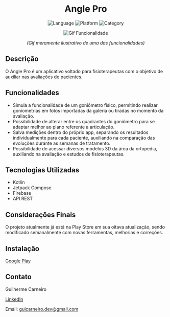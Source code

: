 <div align="center">
  
# Angle Pro

![Language](https://img.shields.io/badge/Language-Kotlin-orange)
![Platform](https://img.shields.io/badge/Platform-Android-green)
![Category](https://img.shields.io/badge/Category-Health-blue)

![Gif Funcionalidade](https://imgur.com/0QSDGyv.gif)

*(Gif meramente ilustrativo de uma das funcionalidades)*

</div>

## Descrição

O Angle Pro é um aplicativo voltado para fisioterapeutas com o objetivo de auxiliar nas avaliações de pacientes.

## Funcionalidades

- Simula a funcionalidade de um goniômetro físico, permitindo realizar goniometrias em fotos importadas da galeria ou tiradas no momento da avaliação.
- Possibilidade de alterar entre os quadrantes do goniômetro para se adaptar melhor ao plano referente à articulação.
- Salva medições dentro do próprio app, separando os resultados individualmente para cada paciente, auxiliando na comparação das evoluções durante as semanas de tratamento.
- Possibilidade de acessar diversos modelos 3D da área da ortopedia, auxiliando na avaliação e estudos de fisioterapeutas.

## Tecnologias Utilizadas

- Kotlin
- Jetpack Compose
- Firebase
- API REST

## Considerações Finais

O projeto atualmente já está na Play Store em sua oitava atualização, sendo modificado semanalmente com novas ferramentas, melhorias e correções.

## Instalação

[Google Play](https://play.google.com/store/apps/details?id=com.guicarneirodev.goniometro)

## Contato

Guilherme Carneiro

[LinkedIn](https://www.linkedin.com/in/guicarneiro1)

Email: guicarneiro.dev@gmail.com
